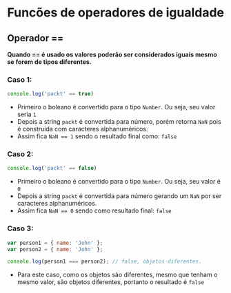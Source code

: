 # Funcões de operadores de igualdade

## Operador ==
**Quando == é usado os valores poderão ser considerados iguais mesmo se forem de tipos diferentes.** 

### Caso 1:
```js
console.log('packt' == true)
```

- Primeiro o boleano é convertido para o tipo `Number`. Ou seja, seu valor seria `1`
- Depois a string `packt` é convertida para número, porém retorna `NaN` pois é 
construida com caracteres alphanuméricos.
- Assim fica `NaN == 1` sendo o resultado final como: `false`

### Caso 2:
```js
console.log('packt' == false)
```
- Primeiro o boleano é convertido para o tipo `Number`. Ou seja, seu valor é `0`
- Depois a string `packt` é convertida para número gerando um `NaN` por ser 
caracteres alphanuméricos.
- Assim fica `NaN == 0` sendo como resultado final: `false`

### Caso 3:

```js
var person1 = { name: 'John' };
var person2 = { name: 'John' };

console.log(person1 === person2); // false, objetos diferentes.
```

- Para este caso, como os objetos são diferentes, mesmo que tenham o mesmo valor, são objetos diferentes,
portanto o resultado é `false`
